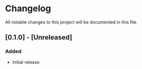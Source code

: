 # Changelog

All notable changes to this project will be documented in this file.

## [0.1.0] - [Unreleased]

### Added

- Initial release.
